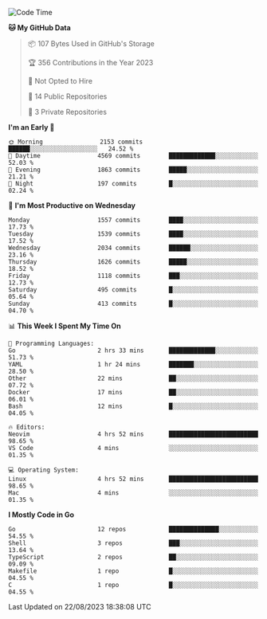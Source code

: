 <!--START_SECTION:waka-->
![Code Time](http://img.shields.io/badge/Code%20Time-119%20hrs%2037%20mins-blue)

**🐱 My GitHub Data** 

> 📦 107 Bytes Used in GitHub's Storage 
 > 
> 🏆 356 Contributions in the Year 2023
 > 
> 🚫 Not Opted to Hire
 > 
> 📜 14 Public Repositories 
 > 
> 🔑 3 Private Repositories 
 > 
**I'm an Early 🐤** 

```text
🌞 Morning                2153 commits        ██████░░░░░░░░░░░░░░░░░░░   24.52 % 
🌆 Daytime                4569 commits        █████████████░░░░░░░░░░░░   52.03 % 
🌃 Evening                1863 commits        █████░░░░░░░░░░░░░░░░░░░░   21.21 % 
🌙 Night                  197 commits         █░░░░░░░░░░░░░░░░░░░░░░░░   02.24 % 
```
📅 **I'm Most Productive on Wednesday** 

```text
Monday                   1557 commits        ████░░░░░░░░░░░░░░░░░░░░░   17.73 % 
Tuesday                  1539 commits        ████░░░░░░░░░░░░░░░░░░░░░   17.52 % 
Wednesday                2034 commits        ██████░░░░░░░░░░░░░░░░░░░   23.16 % 
Thursday                 1626 commits        █████░░░░░░░░░░░░░░░░░░░░   18.52 % 
Friday                   1118 commits        ███░░░░░░░░░░░░░░░░░░░░░░   12.73 % 
Saturday                 495 commits         █░░░░░░░░░░░░░░░░░░░░░░░░   05.64 % 
Sunday                   413 commits         █░░░░░░░░░░░░░░░░░░░░░░░░   04.70 % 
```


📊 **This Week I Spent My Time On** 

```text
💬 Programming Languages: 
Go                       2 hrs 33 mins       █████████████░░░░░░░░░░░░   51.73 % 
YAML                     1 hr 24 mins        ███████░░░░░░░░░░░░░░░░░░   28.50 % 
Other                    22 mins             ██░░░░░░░░░░░░░░░░░░░░░░░   07.72 % 
Docker                   17 mins             ██░░░░░░░░░░░░░░░░░░░░░░░   06.01 % 
Bash                     12 mins             █░░░░░░░░░░░░░░░░░░░░░░░░   04.05 % 

🔥 Editors: 
Neovim                   4 hrs 52 mins       █████████████████████████   98.65 % 
VS Code                  4 mins              ░░░░░░░░░░░░░░░░░░░░░░░░░   01.35 % 

💻 Operating System: 
Linux                    4 hrs 52 mins       █████████████████████████   98.65 % 
Mac                      4 mins              ░░░░░░░░░░░░░░░░░░░░░░░░░   01.35 % 
```

**I Mostly Code in Go** 

```text
Go                       12 repos            ██████████████░░░░░░░░░░░   54.55 % 
Shell                    3 repos             ███░░░░░░░░░░░░░░░░░░░░░░   13.64 % 
TypeScript               2 repos             ██░░░░░░░░░░░░░░░░░░░░░░░   09.09 % 
Makefile                 1 repo              █░░░░░░░░░░░░░░░░░░░░░░░░   04.55 % 
C                        1 repo              █░░░░░░░░░░░░░░░░░░░░░░░░   04.55 % 
```




 Last Updated on 22/08/2023 18:38:08 UTC
<!--END_SECTION:waka-->
